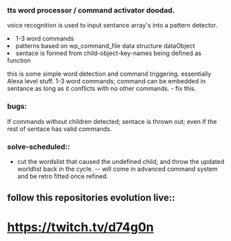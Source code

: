 ### tts word processor / command activator doodad.

voice recognition is used to input sentance array's into a pattern detector.

<li>1-3 word commands</li>
<li>patterns based on wp_command_file data structure dataObject</li>
<li>sentace is formed from child-object-key-names being defined as function</li>



this is some simple word detection and command triggering.
essentially Alexa level stuff. 1-3 word commands; command can be embedded in sentance as long as it conflicts with no other commands. - fix this.

### bugs:

If commands without children detected; sentace is thrown out; even if the rest of sentace has valid commands. 

### solve-scheduled::

- cut the wordslist that caused the undefined child; and throw the updated worldlist back in the cycle. -- will come in advanced command system and be retro fitted once refined.



## follow this repositories evolution live::
# https://twitch.tv/d74g0n